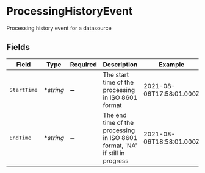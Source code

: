 # ProcessingHistoryEvent

Processing history event for a datasource


## Fields

| Field                                                                        | Type                                                                         | Required                                                                     | Description                                                                  | Example                                                                      |
| ---------------------------------------------------------------------------- | ---------------------------------------------------------------------------- | ---------------------------------------------------------------------------- | ---------------------------------------------------------------------------- | ---------------------------------------------------------------------------- |
| `StartTime`                                                                  | **string*                                                                    | :heavy_minus_sign:                                                           | The start time of the processing in ISO 8601 format                          | 2021-08-06T17:58:01.000Z                                                     |
| `EndTime`                                                                    | **string*                                                                    | :heavy_minus_sign:                                                           | The end time of the processing in ISO 8601 format, 'NA' if still in progress | 2021-08-06T18:58:01.000Z                                                     |